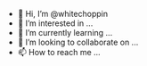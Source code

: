 - 👋 Hi, I’m @whitechoppin
- 👀 I’m interested in ...
- 🌱 I’m currently learning ...
- 💞️ I’m looking to collaborate on ...
- 📫 How to reach me ...

<!---
whitechoppin/whitechoppin is a ✨ special ✨ repository because its `README.md` (this file) appears on your GitHub profile.
You can click the Preview link to take a look at your changes.
--->
